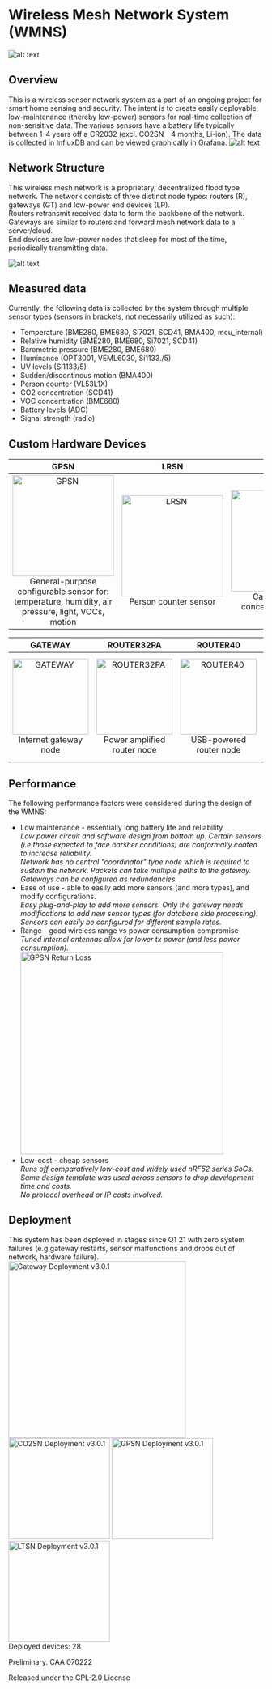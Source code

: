 # Wireless Mesh Network System (WMNS)


![alt text](https://github.com/edward62740/Wireless-Mesh-Network-System/blob/master/Documentation/mesh.png "Mesh Devices")

## Overview

This is a wireless sensor network system as a part of an ongoing project for smart home sensing and security. The intent is to create easily deployable, low-maintenance (thereby low-power) sensors for real-time collection of non-sensitive data. The various sensors have a battery life typically between 1-4 years off a CR2032 (excl. CO2SN - 4 months, Li-ion).
The data is collected in InfluxDB and can be viewed graphically in Grafana.
![alt text](https://github.com/edward62740/Wireless-Mesh-Network-System/blob/master/Documentation/graph.jpg "Grafana")


## Network Structure
This wireless mesh network is a proprietary, decentralized flood type network. The network consists of three distinct node types: routers (R), gateways (GT) and low-power end devices (LP).\
Routers retransmit received data to form the backbone of the network.\
Gateways are similar to routers and forward mesh network data to a server/cloud.\
End devices are low-power nodes that sleep for most of the time, periodically transmitting data.


![alt text](https://github.com/edward62740/Wireless-Mesh-Network-System/blob/master/Documentation/network.png "Mesh Devices")


## Measured data
Currently, the following data is collected by the system through multiple sensor types (sensors in brackets, not necessarily utilized as such):
* Temperature (BME280, BME680, Si7021, SCD41, BMA400, mcu_internal)
* Relative humidity (BME280, BME680, Si7021, SCD41)
* Barometric pressure (BME280, BME680)
* Illuminance (OPT3001, VEML6030, Si1133./5)
* UV levels (Si1133/5)
* Sudden/discontinous motion (BMA400)
* Person counter (VL53L1X)
* CO2 concentration (SCD41)
* VOC concentration (BME680)
* Battery levels (ADC)
* Signal strength (radio)


## Custom Hardware Devices
GPSN             |  LRSN      |  CO2SN  | ALSN
:-------------------------:|:-------------------------:|:-------------------------:|:-------------------------:
<img src="https://github.com/edward62740/Wireless-Mesh-Network-System/blob/master/Documentation/gpsn.png" alt="GPSN" width="200"/><br />General-purpose configurable sensor for: temperature, humidity, air pressure, light, VOCs, motion|<img src="https://github.com/edward62740/Wireless-Mesh-Network-System/blob/master/Documentation/lrsn.png" alt="LRSN" width="200"/><br />Person counter sensor |  <img src="https://github.com/edward62740/Wireless-Mesh-Network-System/blob/master/Documentation/co2sn.png" alt="CO2SN" width="200"/><br />Carbon dioxide concentration sensor | <img src="https://github.com/edward62740/Wireless-Mesh-Network-System/blob/master/Documentation/alsn.png" alt="ALSN" width="200"/><br />Specialized light sensor for visible, UV, IR

GATEWAY             |  ROUTER32PA      |  ROUTER40  | LTSN | TERMINAL
:-------------------------:|:-------------------------:|:-------------------------:|:-------------------------:|:-------------------------:
<img src="https://github.com/edward62740/Wireless-Mesh-Network-System/blob/master/Documentation/gateway.png" alt="GATEWAY" width="150"/><br />Internet gateway node  |<img src="https://github.com/edward62740/Wireless-Mesh-Network-System/blob/master/Documentation/router32pa.png" alt="ROUTER32PA" width="150"/><br />Power amplified router node |  <img src="https://github.com/edward62740/Wireless-Mesh-Network-System/blob/master/Documentation/router40.png" alt="ROUTER40" width="150"/><br />USB-powered router node |<img src="https://github.com/edward62740/Wireless-Mesh-Network-System/blob/master/Documentation/ltsn.png" alt="LTSN" width="150"/><br />Specialized temp sensor for sub-zero|<img src="https://github.com/edward62740/Wireless-Mesh-Network-System/blob/master/Documentation/terminal.png" alt="TERMINAL" width="150"/><br />redacted for security reasons

## Performance

The following performance factors were considered during the design of the WMNS:
* Low maintenance - essentially long battery life and reliability
</br> _Low power circuit and software design from bottom up. Certain sensors (i.e those expected to face harsher conditions) are conformally coated to increase reliability._
</br> _Network has no central "coordinator" type node which is required to sustain the network. Packets can take multiple paths to the gateway. Gateways can be configured as redundancies._
* Ease of use - able to easily add more sensors (and more types), and modify configurations.
</br> _Easy plug-and-play to add more sensors. Only the gateway needs modifications to add new sensor types (for database side processing)._
</br> _Sensors can easily be configured for different sample rates._
* Range - good wireless range vs power consumption compromise
</br> _Tuned internal antennas allow for lower tx power (and less power consumption)._ 
</br><img src="https://github.com/edward62740/Wireless-Mesh-Network-System/blob/master/Documentation/gpsntune.PNG" alt="GPSN Return Loss" width="400"/>
* Low-cost - cheap sensors
</br> _Runs off comparatively low-cost and widely used nRF52 series SoCs. Same design template was used across sensors to drop development time and costs._
</br> _No protocol overhead or IP costs involved._

## Deployment

This system has been deployed in stages since Q1 21 with zero system failures (e.g gateway restarts, sensor malfunctions and drops out of network, hardware failure).
</br><img src="https://github.com/edward62740/Wireless-Mesh-Network-System/blob/master/Documentation/deployment.png" alt="Gateway Deployment v3.0.1" width="350"/>
<img src="https://github.com/edward62740/Wireless-Mesh-Network-System/blob/master/Documentation/deploymentco2sn.jpeg" alt="CO2SN Deployment v3.0.1" width="200"/>
<img src="https://github.com/edward62740/Wireless-Mesh-Network-System/blob/master/Documentation/deploymentgpsn.jpeg" alt="GPSN Deployment v3.0.1" width="200"/>
<img src="https://github.com/edward62740/Wireless-Mesh-Network-System/blob/master/Documentation/deploymentltsn.jpeg" alt="LTSN Deployment v3.0.1" width="200"/>
</br>
Deployed devices: 28

Preliminary. CAA 070222

Released under the GPL-2.0 License

